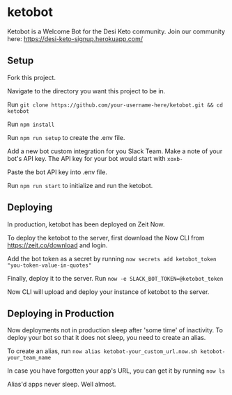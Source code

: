 # ketobot

Ketobot is a Welcome Bot for the Desi Keto community. Join our community here: https://desi-keto-signup.herokuapp.com/

## Setup

Fork this project.

Navigate to the directory you want this project to be in.

Run ```git clone https://github.com/your-username-here/ketobot.git && cd ketobot```

Run ```npm install```

Run ```npm run setup``` to create the .env file.

Add a new bot custom integration for you Slack Team. Make a note of your bot's API key. The API key for your bot would start with ```xoxb-```

Paste the bot API key into .env file.

Run ```npm run start``` to initialize and run the ketobot.

## Deploying

In production, ketobot has been deployed on Zeit Now.

To deploy the ketobot to the server, first download the Now CLI from <https://zeit.co/download> and login.

Add the bot token as a secret by running ```now secrets add ketobot_token "you-token-value-in-quotes"```

Finally, deploy it to the server. Run ```now -e SLACK_BOT_TOKEN=@ketobot_token```

Now CLI will upload and deploy your instance of ketobot to the server.

## Deploying in Production

Now deployments not in production sleep after 'some time' of inactivity. To deploy your bot so that it does not sleep, you need to create an alias.

To create an alias, run ```now alias ketobot-your_custom_url.now.sh ketobot-your_team_name```

In case you have forgotten your app's URL, you can get it by running ```now ls```

Alias'd apps never sleep. Well almost.